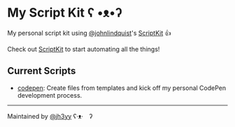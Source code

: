 # My Script Kit ʕ •ᴥ•ʔ

My personal script kit using [@johnlindquist](https://twitter.com/johnlindquist)'s [ScriptKit](https://scriptkit.app) :+1:

Check out [ScriptKit](https://scriptkit.app) to start automating all the things!

## Current Scripts
- [codepen](scripts/codepen.js): Create files from templates and kick off my personal CodePen development process.

---
Maintained by [@jh3yy](https://twitter.com/jh3yy) ʕ·ᴥ·　ʔ